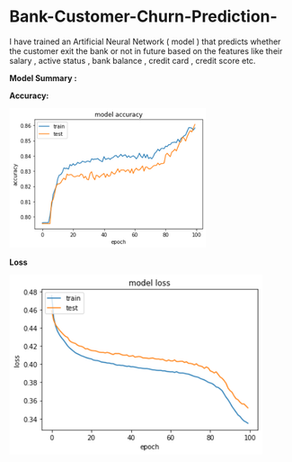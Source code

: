 # Bank-Customer-Churn-Prediction-
I have trained an Artificial Neural Network ( model ) that predicts whether
the customer exit the bank or not in future based on the features
like their salary , active status , bank balance , credit card , credit score etc.

<b>Model Summary :</b>

<p><b>Accuracy:</p></b> 


<img src="https://github.com/Ganesh9100/Bank-Customer-Churn-Prediction-/blob/main/download1.png" width="350" title="hover text">

<p><b>Loss</p></b>

<img src="https://github.com/Ganesh9100/Bank-Customer-Churn-Prediction-/blob/main/download2.png" width="450" title="hover text">



